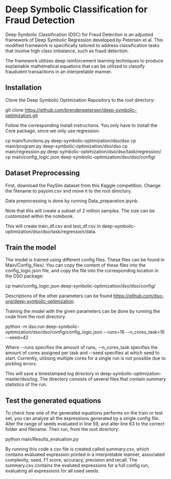 # Deep Symbolic Classification for Fraud Detection

Deep Symbolic Classification (DSC) for Fraud Detection is an adjusted framework of Deep Symbolic Regression developed by Petersen et al. This modified framework is specifically tailored to address classification tasks that involve high class imbalance, such as fraud detection.

The framework utilizes deep reinforcement learning techniques to produce explainable mathematical equations that can be utilized to classify fraudulent transactions in an interpretable manner.

## Installation

Clone the Deep Symbolic Optimization Repository to the root directory:

git clone https://github.com/brendenpetersen/deep-symbolic-optimization.git

Follow the corresponding install instructions. You only have to install the Core package, since we only use regression.

cp main/functions.py deep-symbolic-optimization/dso/dso
cp main/program.py deep-symbolic-optimization/dso/dso
cp main/regression.py deep-symbolic-optimization/dso/dso/task/regression/
cp main/config_logic.json deep-symbolic-optimization/dso/dso/config/


## Dataset Preprocessing

First, download the PaySim dataset from this Kaggle competition. Change the filename to paysim.csv and move it to the root directory.

Data preprocessing is done by running Data_preparation.ipynb.

Note that this will create a subset of 2 million samples. The size can be customized within the notebook.

This will create train_df.csv and test_df.csv in deep-symbolic-optimization/dso/dso/task/regression/data.

## Train the model

The model is trained using different config files. These files can be found in Main/Config_files/.
You can copy the content of these files into the config_logic.json file, and copy the file into the corresponding location in the DSO package:

cp main/config_logic.json deep-symbolic-optimization/dso/dso/config/

Descriptions of the other parameters can be found https://github.com/dso-org/deep-symbolic-optimization.

Training the model with the given parameters can be done by running the code from the root directory:

python -m dso.run deep-symbolic-optimization/dso/dso/config/config_logic.json --runs=16 --n_cores_task=16 --seed=42

Where --runs specifies the amount of runs, --n_cores_task specifies the amount of cores assigned per task and --seed specifies at which seed to start. Currently, utilising multiple cores for a single run is not possible due to pickling errors. 

This will save a timestamped log directory in deep-symbolic-optimization-master/dso/log. The directory consists of several files that contain summary statistics of the run.

## Test the generated equations

To check how one of the generated equations performs on the train or test set, you can analyze all the expressions generated by a single config file. Alter the range of seeds evaluated in line 59, and alter line 63 to the correct folder and filename. Then run, from the root directory:

python main/Results_evaluation.py

By running this code a csv file is created called summary.csv, which contains evaluated expression printed in a interpretable manner, associated complexity, seed, F1 score, accuracy, precision and recall. The summary.csv contains the evaluted expressions for a full config run, evaluating all expressions for all used seeds.